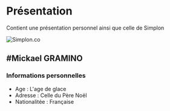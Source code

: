 # Présentation
Contient une présentation personnel ainsi que celle de Simplon

![Simplon.co](https://zupimages.net/up/20/27/lad4.jpg)

#Mickael GRAMINO
-----------------

### Informations personnelles

* Age : L'age de glace
* Adresse : Celle du Père Noël
* Nationalitée : Française


